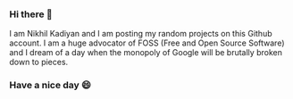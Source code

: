 ### Hi there 👋
I am Nikhil Kadiyan and I am posting my random projects on this Github account. I am a huge advocator of FOSS (Free and Open Source Software) and I dream of a day when the monopoly of Google will be brutally broken down to pieces.
### Have a nice day 😄
<!--
**nikhilCad/nikhilCad** is a ✨ _special_ ✨ repository because its `README.md` (this file) appears on your GitHub profile.

Here are some ideas to get you started:

- 🔭 I’m currently working on ...
- 🌱 I’m currently learning ...
- 👯 I’m looking to collaborate on ...
- 🤔 I’m looking for help with ...
- 💬 Ask me about ...
- 📫 How to reach me: ...
- 😄 Pronouns: ...
- ⚡ Fun fact: ...
-->
